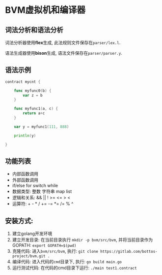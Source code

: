 # BVM虚拟机和编译器

##  词法分析和语法分析

词法分析器使用**flex**生成, 此法规则文件保存在```parser/lex.l```. 

语法生成器使用**bison**生成, 语法文件保存在```parser/parser.y```. 

## 语法示例

```go
contract mycnt {

    func myfunc0(b) {
        var z = b
    }

    func myfunc1(a, c) {
        return a+c
    }

    var y = myfunc1(111, 888)

    println(y)

}
```

## 功能列表
 - 内部函数调用
 - 外部函数调用
 - if/else for switch while
 - 数据类型: 整数 字符串 map list
 - 逻辑和关系: && || ! >= <= > <
 - 运算符: + - * / += -= *= /= % ^
 
 ## 安装方式:
 
 1. 建立golang开发环境
 2. 建立开发目录: 在当前目录执行 ```mkdir -p bvm/src/bvm```, 并将当前目录作为GOPATH: ```export GOPATH=$(pwd)```
 3. 克隆代码: 进入```bvm/src/bvm```, 执行: ```git clone https://gitlab.com/bottos-project/bvm.git .```
 4. 编译代码: 进入代码的```cmd```目录下, 执行: ```go build main.go```
 5. 运行测试代码: 在代码的cmd目录下运行: ```./main test1.contract```
 